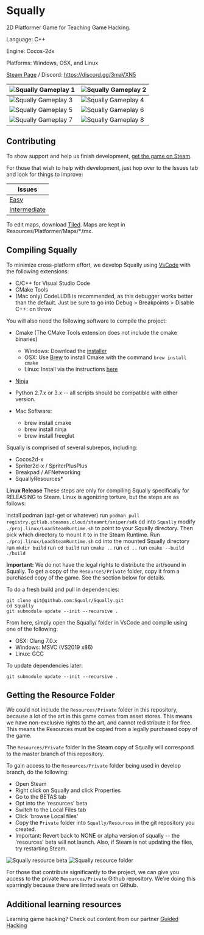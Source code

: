 Squally
=========
2D Platformer Game for Teaching Game Hacking.

Language: C++

Engine: Cocos-2dx

Platforms: Windows, OSX, and Linux

[Steam Page](https://store.steampowered.com/app/770200/Squally/) / Discord: https://discord.gg/3maVXN5

![Squally Gameplay 1](https://i.imgur.com/M2KMSZ9.png) | ![Squally Gameplay 2](https://i.imgur.com/8jsCkX2.png)
------------ | -------------
![Squally Gameplay 3](https://i.imgur.com/1hvYk3K.png) | ![Squally Gameplay 4](https://i.imgur.com/bOSKa7p.png)
![Squally Gameplay 5](https://i.imgur.com/D9aIKSJ.png) | ![Squally Gameplay 6](https://i.imgur.com/iYUfJGq.png)
![Squally Gameplay 7](https://i.imgur.com/wGVSBFR.png) | ![Squally Gameplay 8](https://i.imgur.com/U7C2fXh.png)

Contributing
------------
To show support and help us finish development, [get the game on Steam](https://store.steampowered.com/app/770200/Squally/).

For those that wish to help with development, just hop over to the Issues tab and look for things to improve:

Issues |
------------ |
[Easy](https://github.com/Squalr/Squally/labels/good%20first%20issue) |
[Intermediate](https://github.com/Squalr/Squally/labels/good%20first%20issue%20%28intermediate%29) |

To edit maps, download [Tiled](https://www.mapeditor.org/). Maps are kept in Resources/Platformer/Maps/*.tmx.

Compiling Squally
------------
To minimize cross-platform effort, we develop Squally using [VsCode](https://code.visualstudio.com/) with the following extensions:
- C/C++ for Visual Studio Code
- CMake Tools
- (Mac only) CodeLLDB is recommended, as this debugger works better than the default. Just be sure to go into Debug > Breakpoints > Disable C++: on throw

You will also need the following software to compile the project:
- Cmake (The CMake Tools extension does not include the cmake binaries)
    - Windows: Download the [installer](https://cmake.org/download/)
    - OSX: Use [Brew](https://brew.sh/) to install Cmake with the command `brew install cmake`
    - Linux: Install via the instructions [here](https://cgold.readthedocs.io/en/latest/first-step/installation.html)
- [Ninja](https://github.com/ninja-build/ninja/wiki/Pre-built-Ninja-packages)
- Python 2.7.x or 3.x -- all scripts should be compatible with either version.

- Mac Software:
    - brew install cmake
    - brew install ninja
    - brew install freeglut

Squally is comprised of several subrepos, including:
- Cocos2d-x
- Spriter2d-x / SpriterPlusPlus
- Breakpad / AFNetworking
- SquallyResources*

**Linux Release**
These steps are only for compiling Squally specifically for RELEASING to Steam. Linux is agonizing torture, but the steps are as follows:

install podman (apt-get or whatever)
run `podman pull registry.gitlab.steamos.cloud/steamrt/sniper/sdk`
cd into `Squally`
modify `./proj.linux/LoadSteamRuntime.sh` to point to your Squally directory. Then pick which directory to mount it to in the Steam Runtime.
Run `./proj.linux/LoadSteamRuntime.sh`
cd into the mounted Squally directory
run `mkdir build`
run `cd build`
run `cmake ..`
run `cd ..`
run `cmake --build ./build`

**Important:** We do not have the legal rights to distribute the art/sound in Squally. To get a copy of the `Resources/Private` folder, copy it from a purchased copy of the game. See the section below for details.

To do a fresh build and pull in dependencies:
```
git clone git@github.com:Squalr/Squally.git
cd Squally
git submodule update --init --recursive .
```

From here, simply open the Squally/ folder in VsCode and compile using one of the following:
- OSX: Clang 7.0.x
- Windows: MSVC (VS2019 x86)
- Linux: GCC

To update dependencies later:
```
git submodule update --init --recursive .
```

Getting the Resource Folder
------------
We could not include the `Resources/Private` folder in this repository, because a lot of the art in this game comes from asset stores. This means we have non-exclusive rights to the art, and cannot redistribute it for free. This means the Resources must be copied from a legally purchased copy of the game.

The `Resources/Private` folder in the Steam copy of Squally will correspond to the master branch of this repository.

To gain access to the `Resources/Private` folder being used in develop branch, do the following:
- Open Steam
- Right click on Squally and click Properties
- Go to the BETAS tab
- Opt into the 'resources' beta
- Switch to the Local Files tab
- Click 'browse Local files'
- Copy the `Private` folder into `Squally/Resources` in the git repository you created.
- Important: Revert back to NONE or alpha version of squally -- the 'resources' beta will not launch. Also, if Steam is not updating the files, try restarting Steam.

![Squally resource beta](https://i.imgur.com/012eDxg.png)
![Squally resource folder](https://i.imgur.com/5PaDZiG.png)

For those that contribute significantly to the project, we can give you access to the private `Resources/Private` Github repository. We're doing this sparringly because there are limted seats on Github.

Additional learning resources
------------
Learning game hacking? Check out content from our partner [Guided Hacking](https://guidedhacking.com/)
